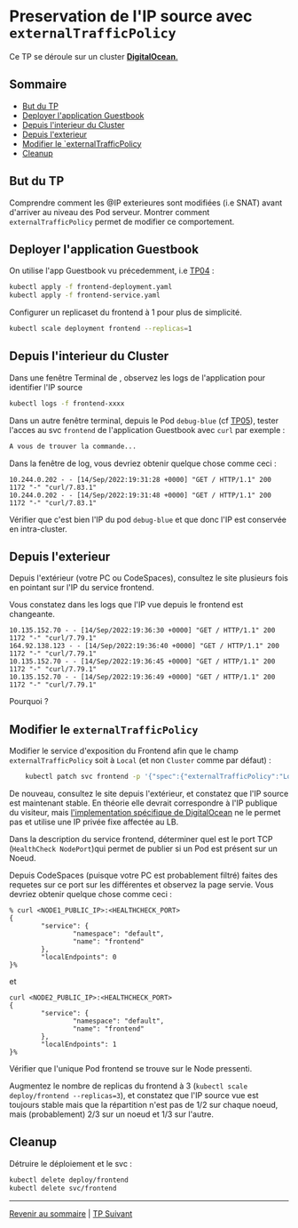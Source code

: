 # Preservation de l'IP source avec `externalTrafficPolicy`

Ce TP se déroule sur un cluster <ins>**DigitalOcean**<ins>.  

## Sommaire
  * [But du TP](#but-du-tp)
  * [Deployer l'application Guestbook](#deployer-lapplication-guestbook)
  * [Depuis l'interieur du Cluster](#depuis-linterieur-du-cluster)
  * [Depuis l'exterieur](#depuis-lexterieur)
  * [Modifier le `externalTrafficPolicy](#modifier-le-externaltrafficpolicy)
  * [Cleanup](#cleanup)

## But du TP
Comprendre comment les @IP exterieures sont modifiées (i.e SNAT) avant d'arriver au niveau des Pod serveur.
Montrer comment `externalTrafficPolicy` permet de modifier ce comportement.

## Deployer l'application Guestbook

On utilise l'app Guestbook vu précedemment, i.e [TP04](./TP04.md) :
```bash
kubectl apply -f frontend-deployment.yaml
kubectl apply -f frontend-service.yaml
```

Configurer un replicaset du frontend à 1 pour plus de simplicité.
```bash
kubectl scale deployment frontend --replicas=1
```

## Depuis l'interieur du Cluster

Dans une fenêtre Terminal de , observez les logs de l'application pour identifier l'IP source

```bash
kubectl logs -f frontend-xxxx 
```

Dans un autre fenêtre terminal, depuis le Pod `debug-blue` (cf [TP05](./TP05.md)), tester l'acces au svc `frontend` de l'application Guestbook avec `curl` par exemple :

```bash
A vous de trouver la commande...
```

Dans la fenêtre de log, vous devriez obtenir quelque chose comme ceci :
```
10.244.0.202 - - [14/Sep/2022:19:31:28 +0000] "GET / HTTP/1.1" 200 1172 "-" "curl/7.83.1"
10.244.0.202 - - [14/Sep/2022:19:31:48 +0000] "GET / HTTP/1.1" 200 1172 "-" "curl/7.83.1"
```
Vérifier que c'est bien l'IP du pod `debug-blue` et que donc l'IP est conservée en intra-cluster.

## Depuis l'exterieur

Depuis l'extérieur (votre PC ou CodeSpaces), consultez le site plusieurs fois en pointant sur l'IP du service frontend.

Vous constatez dans les logs que l'IP vue depuis le frontend est changeante.
```
10.135.152.70 - - [14/Sep/2022:19:36:30 +0000] "GET / HTTP/1.1" 200 1172 "-" "curl/7.79.1"
164.92.138.123 - - [14/Sep/2022:19:36:40 +0000] "GET / HTTP/1.1" 200 1172 "-" "curl/7.79.1"
10.135.152.70 - - [14/Sep/2022:19:36:45 +0000] "GET / HTTP/1.1" 200 1172 "-" "curl/7.79.1"
10.135.152.70 - - [14/Sep/2022:19:36:49 +0000] "GET / HTTP/1.1" 200 1172 "-" "curl/7.79.1"
```

Pourquoi ?

## Modifier le `externalTrafficPolicy`

Modifier le service d'exposition du Frontend afin que le champ `externalTrafficPolicy` soit à `Local` (et non `Cluster` comme par défaut) :

```bash
    kubectl patch svc frontend -p '{"spec":{"externalTrafficPolicy":"Local"}}'
```

De nouveau, consultez le site depuis l'extérieur, et constatez que l'IP source est maintenant stable. En théorie elle devrait correspondre  à l'IP publique du visiteur, mais [l'implementation spécifique de DigitalOcean](https://docs.digitalocean.com/products/kubernetes/how-to/configure-load-balancers/#external-traffic-policies-and-health-checks) ne le permet pas et utilise une IP privée fixe affectée au LB.

Dans la description du service frontend, déterminer quel est le port TCP (`HealthCheck NodePort`)qui permet de publier si un Pod est présent sur un Noeud.

Depuis CodeSpaces (puisque votre PC est probablement filtré) faites des requetes sur ce port sur les différentes et observez la page servie.
Vous devriez obtenir quelque chose comme ceci :

```
% curl <NODE1_PUBLIC_IP>:<HEALTHCHECK_PORT>
{
        "service": {
                "namespace": "default",
                "name": "frontend"
        },
        "localEndpoints": 0
}%                              
```
et
```
curl <NODE2_PUBLIC_IP>:<HEALTHCHECK_PORT>
{
        "service": {
                "namespace": "default",
                "name": "frontend"
        },
        "localEndpoints": 1
}%                                 
```
Vérifier que l'unique Pod frontend se trouve sur le Node pressenti.

Augmentez le nombre de replicas du frontend à 3 (```kubectl scale deploy/frontend --replicas=3```), et constatez que l'IP source vue est toujours stable mais que la répartition n'est pas de 1/2 sur chaque noeud, mais (probablement) 2/3 sur un noeud et 1/3 sur l'autre.

## Cleanup

Détruire le déploiement et le svc :
```bash
kubectl delete deploy/frontend
kubectl delete svc/frontend
```

---

[Revenir au sommaire](../README.md) | [TP Suivant](./TP12.md)
